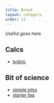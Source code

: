 ```yaml
---
title: Bread
layout: category
order: 11
---
```


Useful goes here

## Calcs
- [brdclc](http://brdclc.com/?flour=440&water=75&salt=2&leaven=20.5)

## Bit of science
- [simple intro](https://breadtopia.com/demystifying-sourdough-bread-baking/)
- [starter faq](https://www.abeautifulplate.com/sourdough-starter-troubleshooting-guide/)
